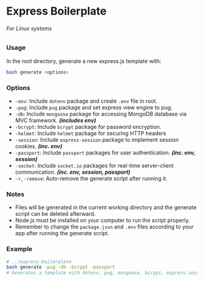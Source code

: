 Express Boilerplate
===================
###### For Linux systems

### Usage
In the root directory, generate a new express.js template with:
```bash
bash generate <options>
```
### Options
- `-env`: Include `dotenv` package and create `.env` file in root.
- `-pug`: Include `pug` package and set express view engine to pug.
- `-db`: Include `mongoose` package for accessing MongoDB database via MVC framework. _**(includes env)**_
- `-bcrypt`: Include `bcrypt` package for password encryption.
- `-helmet`: Include `helmet` package for securing HTTP headers
- `-session`: Include `express-session` package to implement session cookies. _**(inc. env)**_
- `-passport`: Include `passport` packages for user authentication. _**(inc. env, session)**_
- `-socket`: Include `socket.io` packages for real-time server-client communication. _**(inc. env, session, passport)**_
- `-r`, `-remove`: Auto-remove the generate script after running it.
### Notes
- Files will be generated in the current working directory and the generate script can be deleted afterward.
- Node.js must be installed on your computer to run the script properly.
- Remember to change the `package.json` and `.env` files according to your app after running the generate script.

### Example

```bash
# ../express-boilerplate
bash generate -pug -db -bcrypt -passport
# Generates a template with dotenv, pug, mongoose, bcrypt, express-session, and passport preconfigured
```
